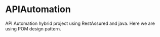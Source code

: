 # APIAutomation
API Automation hybrid project using RestAssured and java. Here we are using POM design pattern.
